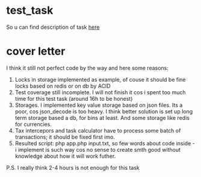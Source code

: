 # test_task

So u can find description of task [here](TestTask.md)

# cover letter
I think it still not perfect code by the way and here some reasons:

1. Locks in storage implemented as example, of couse it should be fine locks based on redis or on db by ACID
1. Test coverage still incomplete. I will not finish it cos i spent too much time for this test task (around 16h to be honest)
1. Storages. I implemented key value storage based on json files. Its a  poor, cos json_decode is too heavy.
I think better solution is set up long term storage based a db, for bins  at least. And some storage like redis for currencies.
1. Tax intercepors and task calculator have to process some batch of transactions; it should be fixed first imo.
1. Resulted script: php app.php input.txt, so few words about code inside - i implement is such way cos no sense to create smth good without knowledge about how it will work futher.

P.S. I really think 2-4 hours is not enough for this task
